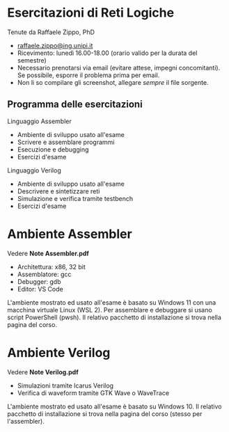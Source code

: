 # Esercitazioni di Reti Logiche

Tenute da Raffaele Zippo, PhD
* raffaele.zippo@ing.unipi.it
* Ricevimento: lunedì 16.00-18.00 (orario valido per la durata del semestre)
* Necessario prenotarsi via email (evitare attese, impegni concomitanti). Se possibile, esporre il problema prima per email.
* Non li so compilare gli screenshot, allegare _sempre_ il file sorgente.

## Programma delle esercitazioni
Linguaggio Assembler
* Ambiente di sviluppo usato all'esame
* Scrivere e assemblare programmi
* Esecuzione e debugging
* Esercizi d'esame

Linguaggio Verilog
* Ambiente di sviluppo usato all'esame
* Descrivere e sintetizzare reti
* Simulazione e verifica tramite testbench
* Esercizi d'esame

# Ambiente Assembler

Vedere <b>Note Assembler.pdf</b>

* Architettura: x86, 32 bit
* Assemblatore: gcc
* Debugger: gdb
* Editor: VS Code

L'ambiente mostrato ed usato all'esame è basato su Windows 11 con una macchina virtuale Linux (WSL 2).
Per assemblare e debuggare si usano script PowerShell (pwsh).
Il relativo pacchetto di installazione si trova nella pagina del corso.

# Ambiente Verilog

Vedere <b>Note Verilog.pdf</b>

* Simulazioni tramite Icarus Verilog
* Verifica di waveform tramite GTK Wave o WaveTrace

L'ambiente mostrato ed usato all'esame è basato su Windows 10.
Il relativo pacchetto di installazione si trova nella pagina del corso (stesso per l'assembler).
